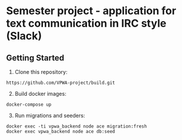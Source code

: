 # Semester project - application for text communication in IRC style (Slack)

## Getting Started
1. Clone this repository:
```
https://github.com/VPWA-project/build.git
```

2. Build docker images:
```
docker-compose up
```

3. Run migrations and seeders:
```
docker exec -ti vpwa_backend node ace migration:fresh
docker exec vpwa_backend node ace db:seed
```
